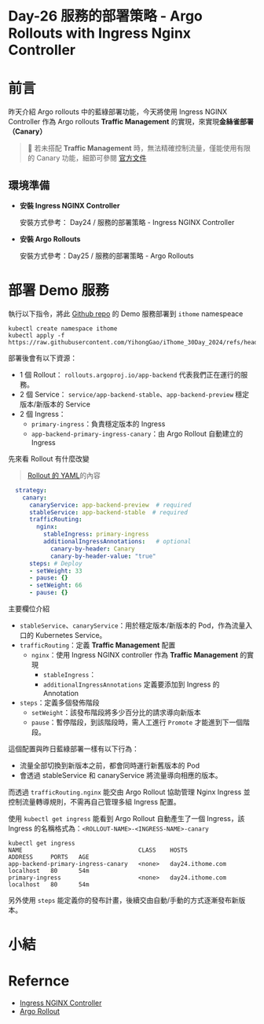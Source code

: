 
# Day-26 服務的部署策略 - Argo Rollouts with Ingress Nginx Controller

# 前言
昨天介紹 Argo rollouts 中的藍綠部署功能，今天將使用 Ingress NGINX Controller 作為 Argo rollouts **Traffic Management** 的實現，來實現**金絲雀部署（Canary）**
> 📘 若未搭配 **Traffic Management** 時，無法精確控制流量，僅能使用有限的 Canary 功能，細節可參閱 [官方文件](https://argoproj.github.io/argo-rollouts/features/canary/#overview)

## 環境準備
- **安裝 Ingress NGINX Controller**

  安裝方式參考： Day24 / 服務的部署策略 - Ingress NGINX Controller

- **安裝 Argo Rollouts**

  安裝方式參考：Day25 / 服務的部署策略 - Argo Rollouts

# 部署 Demo 服務
執行以下指令，將此 [Github repo](https://github.com/YihongGao/iThome_30Day_2024/blob/main/resources/day26/apps/canary/deploy.yml) 的 Demo 服務部署到 `ithome` namespeace
```shell
kubectl create namespace ithome
kubectl apply -f https://raw.githubusercontent.com/YihongGao/iThome_30Day_2024/refs/heads/main/resources/day26/apps/canary/deploy.yml
```

部署後會有以下資源：
- 1 個 Rollout： `rollouts.argoproj.io/app-backend` 代表我們正在運行的服務。
- 2 個 Service： `service/app-backend-stable`、`app-backend-preview` 穩定版本/新版本的 Service
- 2 個 Ingress： 
  - `primary-ingress`：負責穩定版本的 Ingress
  - `app-backend-primary-ingress-canary`：由 Argo Rollout 自動建立的 Ingress

先來看 Rollout 有什麼改變
> [Rollout 的 YAML](https://github.com/YihongGao/iThome_30Day_2024/blob/main/resources/day26/apps/canary/rollout.yml)的內容
```yaml
  strategy:
    canary:
      canaryService: app-backend-preview  # required
      stableService: app-backend-stable  # required
      trafficRouting:
        nginx:
          stableIngress: primary-ingress
          additionalIngressAnnotations:   # optional
            canary-by-header: Canary
            canary-by-header-value: "true"
      steps: # Deploy 
      - setWeight: 33
      - pause: {}
      - setWeight: 66
      - pause: {}
```
主要欄位介紹
  - `stableService`、`canaryService`：用於穩定版本/新版本的 Pod，作為流量入口的 Kubernetes Service。
  - `trafficRouting`：定義 **Traffic Management** 配置
    - `nginx`：使用 Ingress NGINX controller 作為 **Traffic Management** 的實現
      - `stableIngress`：
      - `additionalIngressAnnotations` 定義要添加到 Ingress 的 Annotation 
  - `steps`：定義多個發佈階段
    - `setWeight`：該發布階段將多少百分比的請求導向新版本
    - `pause`：暫停階段，到該階段時，需人工進行 `Promote` 才能進到下一個階段。

這個配置與昨日藍綠部署一樣有以下行為：
- 流量全部切換到新版本之前，都會同時運行新舊版本的 Pod
- 會透過 stableService 和 canaryService 將流量導向相應的版本。

而透過 `trafficRouting.nginx` 能交由 Argo Rollout 協助管理 Nginx Ingress 並控制流量轉導規則，不需再自己管理多組 Ingress 配置。

使用 `kubectl get ingress` 能看到 Argo Rollout 自動產生了一個 Ingress，該 Ingress 的名稱格式為：`<ROLLOUT-NAME>-<INGRESS-NAME>-canary`
```shell
kubectl get ingress
NAME                                 CLASS    HOSTS              ADDRESS     PORTS   AGE
app-backend-primary-ingress-canary   <none>   day24.ithome.com   localhost   80      54m
primary-ingress                      <none>   day24.ithome.com   localhost   80      54m
```

另外使用 `steps` 能定義你的發布計畫，後續交由自動/手動的方式逐漸發布新版本。



# 小結

# Refernce
- [Ingress NGINX Controller](https://github.com/kubernetes/ingress-nginx/tree/main)
- [Argo Rollout](https://argo-rollouts.readthedocs.io/en/stable/)
